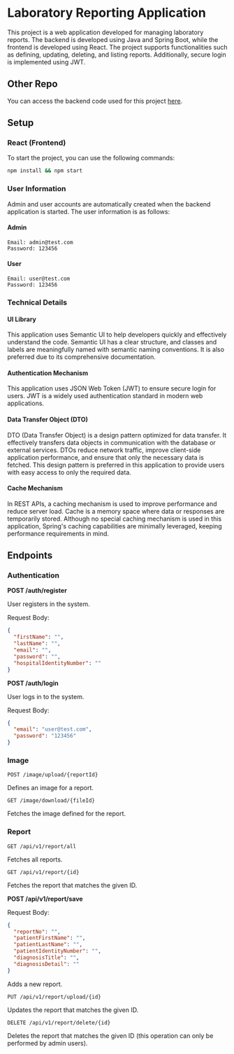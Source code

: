 
# Laboratory Reporting Application

This project is a web application developed for managing laboratory reports. The backend is developed using Java and Spring Boot, while the frontend is developed using React. The project supports functionalities such as defining, updating, deleting, and listing reports. Additionally, secure login is implemented using JWT.

## Other Repo

You can access the backend code used for this project [here](https://github.com/canermastan/Laboratory-Reporting-System-API).

## Setup

### React (Frontend)

To start the project, you can use the following commands:

```bash
npm install && npm start
```

### User Information
Admin and user accounts are automatically created when the backend application is started. The user information is as follows:

#### Admin
```
Email: admin@test.com
Password: 123456
```

#### User
```
Email: user@test.com
Password: 123456
```

### Technical Details

#### UI Library
This application uses Semantic UI to help developers quickly and effectively understand the code. Semantic UI has a clear structure, and classes and labels are meaningfully named with semantic naming conventions. It is also preferred due to its comprehensive documentation.

#### Authentication Mechanism

This application uses JSON Web Token (JWT) to ensure secure login for users. JWT is a widely used authentication standard in modern web applications.

#### Data Transfer Object (DTO)

DTO (Data Transfer Object) is a design pattern optimized for data transfer. It effectively transfers data objects in communication with the database or external services. DTOs reduce network traffic, improve client-side application performance, and ensure that only the necessary data is fetched. This design pattern is preferred in this application to provide users with easy access to only the required data.

#### Cache Mechanism

In REST APIs, a caching mechanism is used to improve performance and reduce server load. Cache is a memory space where data or responses are temporarily stored. Although no special caching mechanism is used in this application, Spring's caching capabilities are minimally leveraged, keeping performance requirements in mind.

## Endpoints

### Authentication

**POST /auth/register**

User registers in the system.

Request Body:
```json
{
  "firstName": "",
  "lastName": "",
  "email": "",
  "password": "",
  "hospitalIdentityNumber": ""
}
```

**POST /auth/login**

User logs in to the system.

Request Body:
```json
{
  "email": "user@test.com",
  "password": "123456"
}
```

### Image
```
POST /image/upload/{reportId}
```

Defines an image for a report.

```
GET /image/download/{fileId}
```

Fetches the image defined for the report.

### Report
```
GET /api/v1/report/all
```

Fetches all reports.

```
GET /api/v1/report/{id}
```

Fetches the report that matches the given ID.

**POST /api/v1/report/save**

Request Body:
```json
{
  "reportNo": "",
  "patientFirstName": "",
  "patientLastName": "",
  "patientIdentityNumber": "",
  "diagnosisTitle": "",
  "diagnosisDetail": ""
}
```

Adds a new report.

```
PUT /api/v1/report/upload/{id}
```

Updates the report that matches the given ID.

```
DELETE /api/v1/report/delete/{id}
```

Deletes the report that matches the given ID (this operation can only be performed by admin users).
